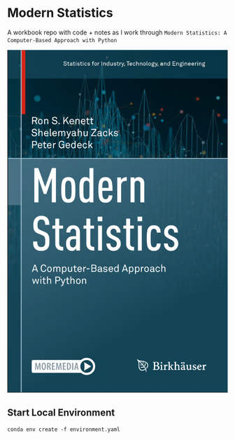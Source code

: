 # Modern Statistics
A workbook repo with code + notes as I work through `Modern Statistics: A Computer-Based Approach with Python`

![alt text](./textbook_cover.png)

## Start Local Environment
```
conda env create -f environment.yaml
```